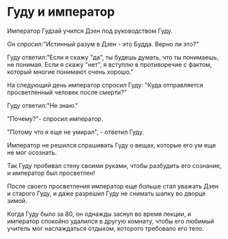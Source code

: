 # Гуду и император

Император Гудзай учился Дзен под руководством Гуду.

Он спросил:"Истинный разум в Дзен - это Будда. Верно ли это?"

Гуду ответил:"Если я скажу "да", ты будешь думать, что ты понимаешь, не понимая. Если я скажу "нет", я вступлю в противоречие с фактом, который многие понимают очень хорошо."

На следующий день император спросил Гуду: "Куда отправляется просветленный человек после смерти?"

Гуду ответил:"Не знаю."

"Почему?"- спросил император.

"Потому что я еще не умирал", - ответил Гуду.

Император не решился спрашивать Гуду о вещах, которые его ум еще не мог осознать.

Так Гуду пробивал стену своими руками, чтобы разбудить его сознание, и император был просветлен!

После своего просветления император еще больше стал уважать Дзен и старого Гуду, и даже разрешил Гуду не снимать шапку во дворце зимой.

Когда Гуду было за 80, он однажды заснул во время лекции, и император спокойно удалился в другую комнату, чтобы его любимый учитель мог наслаждаться отдыхом, которого требовало его тело.
